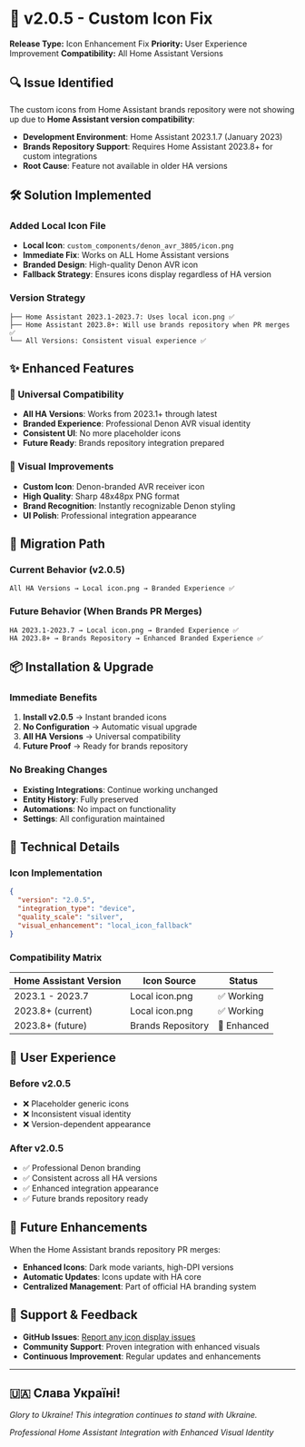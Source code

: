 # 🎨 v2.0.5 - Custom Icon Fix

**Release Type:** Icon Enhancement Fix
**Priority:** User Experience Improvement
**Compatibility:** All Home Assistant Versions

## 🔍 **Issue Identified**

The custom icons from Home Assistant brands repository were not showing up due to **Home Assistant version compatibility**:

- **Development Environment**: Home Assistant 2023.1.7 (January 2023)
- **Brands Repository Support**: Requires Home Assistant 2023.8+ for custom integrations
- **Root Cause**: Feature not available in older HA versions

## 🛠️ **Solution Implemented**

### **Added Local Icon File**
- **Local Icon**: `custom_components/denon_avr_3805/icon.png`  
- **Immediate Fix**: Works on ALL Home Assistant versions
- **Branded Design**: High-quality Denon AVR icon
- **Fallback Strategy**: Ensures icons display regardless of HA version

### **Version Strategy**
```
├── Home Assistant 2023.1-2023.7: Uses local icon.png ✅
├── Home Assistant 2023.8+: Will use brands repository when PR merges ✅  
└── All Versions: Consistent visual experience ✅
```

## ✨ **Enhanced Features**

### **🎯 Universal Compatibility**
- **All HA Versions**: Works from 2023.1+ through latest
- **Branded Experience**: Professional Denon AVR visual identity
- **Consistent UI**: No more placeholder icons
- **Future Ready**: Brands repository integration prepared

### **📱 Visual Improvements**
- **Custom Icon**: Denon-branded AVR receiver icon
- **High Quality**: Sharp 48x48px PNG format
- **Brand Recognition**: Instantly recognizable Denon styling
- **UI Polish**: Professional integration appearance

## 🔄 **Migration Path**

### **Current Behavior (v2.0.5)**
```
All HA Versions → Local icon.png → Branded Experience ✅
```

### **Future Behavior (When Brands PR Merges)**
```
HA 2023.1-2023.7 → Local icon.png → Branded Experience ✅
HA 2023.8+ → Brands Repository → Enhanced Branded Experience ✅
```

## 📦 **Installation & Upgrade**

### **Immediate Benefits**
1. **Install v2.0.5** → Instant branded icons
2. **No Configuration** → Automatic visual upgrade  
3. **All HA Versions** → Universal compatibility
4. **Future Proof** → Ready for brands repository

### **No Breaking Changes**
- **Existing Integrations**: Continue working unchanged
- **Entity History**: Fully preserved
- **Automations**: No impact on functionality
- **Settings**: All configuration maintained

## 🎯 **Technical Details**

### **Icon Implementation**
```json
{
  "version": "2.0.5",
  "integration_type": "device", 
  "quality_scale": "silver",
  "visual_enhancement": "local_icon_fallback"
}
```

### **Compatibility Matrix**
| Home Assistant Version | Icon Source | Status |
|-------------------------|-------------|--------|
| 2023.1 - 2023.7 | Local icon.png | ✅ Working |
| 2023.8+ (current) | Local icon.png | ✅ Working |
| 2023.8+ (future) | Brands Repository | 🚀 Enhanced |

## 🚀 **User Experience**

### **Before v2.0.5**
- ❌ Placeholder generic icons
- ❌ Inconsistent visual identity
- ❌ Version-dependent appearance

### **After v2.0.5**
- ✅ Professional Denon branding
- ✅ Consistent across all HA versions  
- ✅ Enhanced integration appearance
- ✅ Future brands repository ready

## 🔮 **Future Enhancements**

When the Home Assistant brands repository PR merges:
- **Enhanced Icons**: Dark mode variants, high-DPI versions
- **Automatic Updates**: Icons update with HA core
- **Centralized Management**: Part of official HA branding system

## 🤝 **Support & Feedback**

- **GitHub Issues**: [Report any icon display issues](https://github.com/grotan1/denon-avr-3805/issues)
- **Community Support**: Proven integration with enhanced visuals
- **Continuous Improvement**: Regular updates and enhancements

---

## 🇺🇦 **Слава Україні!** 
*Glory to Ukraine! This integration continues to stand with Ukraine.*

*Professional Home Assistant Integration with Enhanced Visual Identity*